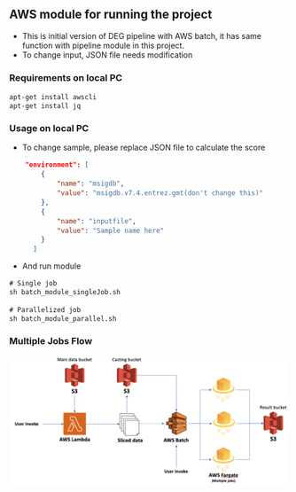 ## AWS module for running the project
* This is initial version of DEG pipeline with AWS batch, it has same function with pipeline module in this project.
* To change input, JSON file needs modification

### Requirements on local PC
```
apt-get install awscli
apt-get install jq
```

### Usage on local PC
* To change sample, please replace JSON file to calculate the score
```json
    "environment": [
        {
            "name": "msigdb",
            "value": "msigdb.v7.4.entrez.gmt(don't change this)"
        },
        {
            "name": "inputfile",
            "value": "Sample name here"
        }
      ]
```
* And run module
```
# Single job
sh batch_module_singleJob.sh 

# Parallelized job
sh batch_module_parallel.sh
```

### Multiple Jobs Flow
![flow1](../../../README_resource/batch_detail.png)
